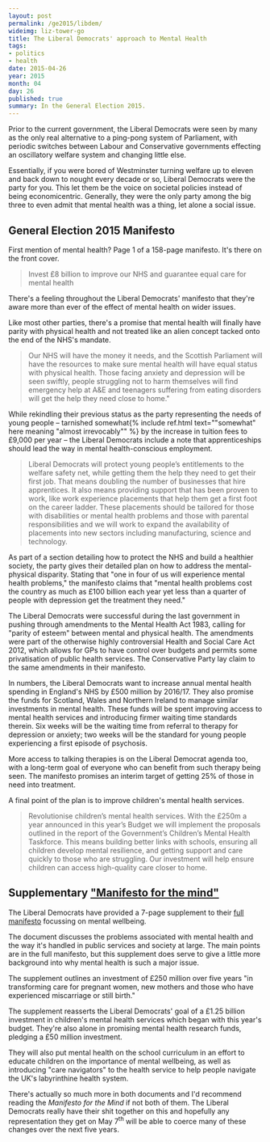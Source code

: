 ```yaml
---
layout: post
permalink: /ge2015/libdem/
wideimg: liz-tower-go
title: The Liberal Democrats' approach to Mental Health
tags:
- politics
- health
date: 2015-04-26
year: 2015
month: 04
day: 26
published: true
summary: In the General Election 2015.
---
```


Prior to the current government, the Liberal Democrats were seen by many as the only real alternative
to a ping-pong system of Parliament, with periodic switches between Labour and Conservative governments
effecting an oscillatory welfare system and changing little else.

Essentially, if you were bored of Westminster turning welfare up to eleven and back down to nought every decade or so, Liberal Democrats were the party for you.
This let them be the voice on societal policies instead of being economicentric.
Generally, they were the only party among the big three to even admit that mental health was a thing, let alone a social issue.

## General Election 2015 Manifesto

First mention of mental health? Page 1 of a 158-page manifesto. It's there on the front cover.

<blockquote>Invest £8 billion to
improve our NHS
and guarantee equal
care for mental
health</blockquote>

There's a feeling throughout the Liberal Democrats' manifesto that they're aware more than ever of the effect
of mental health on wider issues.

Like most other parties, there's a promise that mental health will finally
have parity with physical health and not treated like an alien concept
tacked onto the end of the NHS's mandate.

<blockquote>Our NHS will have the money it needs, and the Scottish
Parliament will have the resources to make sure mental health
will have equal status with physical health. Those facing anxiety
and depression will be seen swiftly, people struggling not to harm
themselves will find emergency help at A&amp;E and teenagers suffering
from eating disorders will get the help they need close to home."</blockquote>

While rekindling their previous status as the party representing the needs of young people
&ndash; tarnished somewhat{% include ref.html text="&quot;somewhat&quot; here meaning &quot;almost irrevocably&quot;" %} by the increase in tuition fees to £9,000 per year &ndash; the Liberal Democrats include a note that apprenticeships should lead the way
in mental health-conscious employment.

<blockquote>Liberal Democrats will protect young people’s entitlements to the
welfare safety net, while getting them the help they need to get their
first job. That means doubling the number of businesses that hire
apprentices. It also means providing support that has been proven
to work, like work experience placements that help them get a first
foot on the career ladder. These placements should be tailored for
those with disabilities or mental health problems and those with
parental responsibilities and we will work to expand the availability of
placements into new sectors including manufacturing, science and
technology.</blockquote>

As part of a section detailing how to protect the NHS and build a healthier society,
the party gives their detailed plan on how to address the mental-physical disparity.
Stating that &quot;one in four of us will experience mental health problems,&quot;
the manifesto claims that &quot;mental health problems cost the country as much
as £100 billion each year yet less than a quarter of people with
depression get the treatment they need.&quot;

The Liberal Democrats were successful during the last government in pushing through amendments to the Mental Health Act 1983,
calling for &quot;parity of esteem&quot; between mental and physical health. The amendments were part of the otherwise highly controversial Health and Social Care Act 2012, which allows for GPs to have control over budgets and permits some privatisation of public health services.
The Conservative Party lay claim to the same amendments in their manifesto.

In numbers, the Liberal Democrats want to increase annual mental health spending in England's NHS by £500 million by 2016/17.
They also promise the funds for Scotland, Wales and Northern Ireland to manage similar investments in mental health.
These funds will be spent improving access to mental health services and introducing firmer waiting time standards therein.
Six weeks will be the waiting time from referral to therapy for depression or anxiety;
two weeks will be the standard for young people experiencing a first episode of psychosis.

More access to talking therapies is on the Liberal Democrat agenda too,
with a long-term goal of everyone who can benefit from such therapy being seen.
The manifesto promises an interim target of getting 25% of those in need into treatment.

A final point of the plan is to improve children's mental health services.

<blockquote>Revolutionise children’s mental health services. With the £250m
a year announced in this year’s Budget we will implement the
proposals outlined in the report of the Government’s Children’s
Mental Health Taskforce. This means building better links with
schools, ensuring all children develop mental resilience, and
getting support and care quickly to those who are struggling. Our
investment will help ensure children can access high-quality care
closer to home.</blockquote>

## Supplementary ["Manifesto for the mind"][ManifestoForTheMind]
The Liberal Democrats have provided a 7-page supplement to their [full manifesto][LibDemGeneralElectionManifesto] focussing on mental wellbeing.

The document discusses the problems associated with mental health and the way it's handled in public services and society at large.
The main points are in the full manifesto, but this supplement does serve to give a little more background into why mental health is such a major issue.

The supplement outlines an investment of £250 million over five years "in transforming care for pregnant women,
new mothers and those who have experienced miscarriage or still birth."

The supplement reasserts the Liberal Democrats' goal of a £1.25 billion investment in children's
mental health services which began with this year's budget.
They're also alone in promising mental health research funds, pledging a £50 million investment.

They will also put mental health on the school curriculum in an effort to educate children on the importance of mental wellbeing,
as well as introducing "care navigators" to the health service to help people navigate the UK's labyrinthine health system.

There's actually so much more in both documents and I'd recommend reading the *Manifesto for the Mind* if not both of them.
The Liberal Democrats really have their shit together on this and hopefully any representation they get on May 7<sup>th</sup>
will be able to coerce many of these changes over the next five years.


[LibDemGeneralElectionManifesto]:https://d3n8a8pro7vhmx.cloudfront.net/libdems/pages/8907/attachments/original/1429028133/Liberal_Democrat_General_Election_Manifesto_2015.pdf?1429028133
[ManifestoForTheMind]:https://d3n8a8pro7vhmx.cloudfront.net/libdems/pages/8632/attachments/original/1427785664/MentalHealthMiniManifesto_2015_30_03_15_copy.2-8.pdf?1427785664